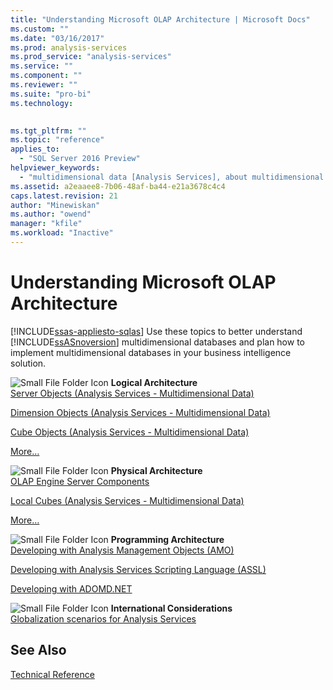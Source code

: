 ```yaml
---
title: "Understanding Microsoft OLAP Architecture | Microsoft Docs"
ms.custom: ""
ms.date: "03/16/2017"
ms.prod: analysis-services
ms.prod_service: "analysis-services"
ms.service: ""
ms.component: ""
ms.reviewer: ""
ms.suite: "pro-bi"
ms.technology: 
  

ms.tgt_pltfrm: ""
ms.topic: "reference"
applies_to: 
  - "SQL Server 2016 Preview"
helpviewer_keywords: 
  - "multidimensional data [Analysis Services], about multidimensional data"
ms.assetid: a2eaaee8-7b06-48af-ba44-e21a3678c4c4
caps.latest.revision: 21
author: "Minewiskan"
ms.author: "owend"
manager: "kfile"
ms.workload: "Inactive"
---
```

# Understanding Microsoft OLAP Architecture
[!INCLUDE[ssas-appliesto-sqlas](../../../includes/ssas-appliesto-sqlas.md)]
  Use these topics to better understand [!INCLUDE[ssASnoversion](../../../includes/ssasnoversion-md.md)] multidimensional databases and plan how to implement multidimensional databases in your business intelligence solution.  
  
 ![Small File Folder Icon](../../../analysis-services/media/filefolder-small.png "Small File Folder Icon") **Logical Architecture**  
 [Server Objects &#40;Analysis Services - Multidimensional Data&#41;](../../../analysis-services/multidimensional-models/olap-logical/server-objects-analysis-services-multidimensional-data.md)  
  
 [Dimension Objects &#40;Analysis Services - Multidimensional Data&#41;](../../../analysis-services/multidimensional-models-olap-logical-dimension-objects/dimension-objects-analysis-services-multidimensional-data.md)  
  
 [Cube Objects &#40;Analysis Services - Multidimensional Data&#41;](../../../analysis-services/multidimensional-models-olap-logical-cube-objects/cube-objects-analysis-services-multidimensional-data.md)  
  
 [More…](../../../analysis-services/multidimensional-models/olap-logical/understanding-microsoft-olap-logical-architecture.md)  
  
 ![Small File Folder Icon](../../../analysis-services/media/filefolder-small.png "Small File Folder Icon") **Physical Architecture**  
 [OLAP Engine Server Components](../../../analysis-services/multidimensional-models/olap-physical/olap-engine-server-components.md)  
  
 [Local Cubes &#40;Analysis Services - Multidimensional Data&#41;](../../../analysis-services/multidimensional-models/olap-physical/local-cubes-analysis-services-multidimensional-data.md)  
  
 [More…](../../../analysis-services/multidimensional-models/olap-physical/understanding-microsoft-olap-physical-architecture.md)  
  
 ![Small File Folder Icon](../../../analysis-services/media/filefolder-small.png "Small File Folder Icon") **Programming Architecture**  
 [Developing with Analysis Management Objects &#40;AMO&#41;](../../../analysis-services/multidimensional-models/analysis-management-objects/developing-with-analysis-management-objects-amo.md)  
  
 [Developing with Analysis Services Scripting Language &#40;ASSL&#41;](../../../analysis-services/multidimensional-models/scripting-language-assl/developing-with-analysis-services-scripting-language-assl.md)  
  
 [Developing with ADOMD.NET](../../../analysis-services/multidimensional-models/adomd-net/developing-with-adomd-net.md)  
  
 ![Small File Folder Icon](../../../analysis-services/media/filefolder-small.png "Small File Folder Icon") **International Considerations**  
 [Globalization scenarios for Analysis Services](../../../analysis-services/globalization-scenarios-for-analysis-services.md)  
  
## See Also  
 [Technical Reference ](../../../analysis-services/powershell/technical-reference-ssas.md)  
  
  
